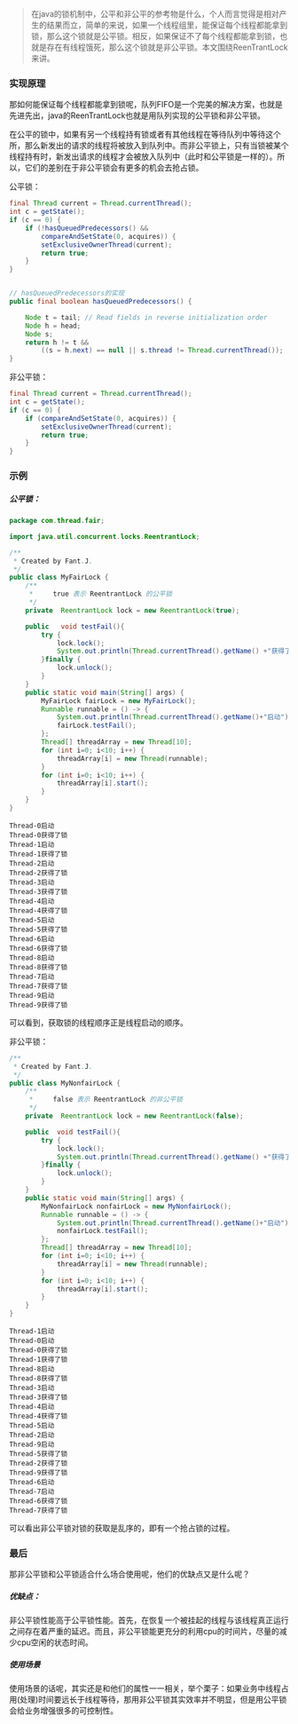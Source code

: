 >在java的锁机制中，公平和非公平的参考物是什么，个人而言觉得是相对产生的结果而立，简单的来说，如果一个线程组里，能保证每个线程都能拿到锁，那么这个锁就是公平锁。相反，如果保证不了每个线程都能拿到锁，也就是存在有线程饿死，那么这个锁就是非公平锁。本文围绕ReenTrantLock来讲。

###   实现原理

那如何能保证每个线程都能拿到锁呢，队列FIFO是一个完美的解决方案，也就是先进先出，java的ReenTrantLock也就是用队列实现的公平锁和非公平锁。

在公平的锁中，如果有另一个线程持有锁或者有其他线程在等待队列中等待这个所，那么新发出的请求的线程将被放入到队列中。而非公平锁上，只有当锁被某个线程持有时，新发出请求的线程才会被放入队列中（此时和公平锁是一样的）。所以，它们的差别在于非公平锁会有更多的机会去抢占锁。

公平锁：
```java
final Thread current = Thread.currentThread();
int c = getState();
if (c == 0) {
    if (!hasQueuedPredecessors() &&
        compareAndSetState(0, acquires)) {
        setExclusiveOwnerThread(current);
        return true;
    }
}


// hasQueuedPredecessors的实现
public final boolean hasQueuedPredecessors() {

    Node t = tail; // Read fields in reverse initialization order
    Node h = head;
    Node s;
    return h != t &&
        ((s = h.next) == null || s.thread != Thread.currentThread());
}
```
非公平锁：
```java
final Thread current = Thread.currentThread();
int c = getState();
if (c == 0) {
    if (compareAndSetState(0, acquires)) {
        setExclusiveOwnerThread(current);
        return true;
    }
}
```

###   示例
#####    公平锁：
```java
package com.thread.fair;

import java.util.concurrent.locks.ReentrantLock;

/**
 * Created by Fant.J.
 */
public class MyFairLock {
    /**
     *     true 表示 ReentrantLock 的公平锁
     */
    private  ReentrantLock lock = new ReentrantLock(true);

    public   void testFail(){
        try {
            lock.lock();
            System.out.println(Thread.currentThread().getName() +"获得了锁");
        }finally {
            lock.unlock();
        }
    }
    public static void main(String[] args) {
        MyFairLock fairLock = new MyFairLock();
        Runnable runnable = () -> {
            System.out.println(Thread.currentThread().getName()+"启动");
            fairLock.testFail();
        };
        Thread[] threadArray = new Thread[10];
        for (int i=0; i<10; i++) {
            threadArray[i] = new Thread(runnable);
        }
        for (int i=0; i<10; i++) {
            threadArray[i].start();
        }
    }
}
```
```
Thread-0启动
Thread-0获得了锁
Thread-1启动
Thread-1获得了锁
Thread-2启动
Thread-2获得了锁
Thread-3启动
Thread-3获得了锁
Thread-4启动
Thread-4获得了锁
Thread-5启动
Thread-5获得了锁
Thread-6启动
Thread-6获得了锁
Thread-8启动
Thread-8获得了锁
Thread-7启动
Thread-7获得了锁
Thread-9启动
Thread-9获得了锁
```
可以看到，获取锁的线程顺序正是线程启动的顺序。


非公平锁：
```java
/**
 * Created by Fant.J.
 */
public class MyNonfairLock {
    /**
     *     false 表示 ReentrantLock 的非公平锁
     */
    private  ReentrantLock lock = new ReentrantLock(false);

    public  void testFail(){
        try {
            lock.lock();
            System.out.println(Thread.currentThread().getName() +"获得了锁");
        }finally {
            lock.unlock();
        }
    }
    public static void main(String[] args) {
        MyNonfairLock nonfairLock = new MyNonfairLock();
        Runnable runnable = () -> {
            System.out.println(Thread.currentThread().getName()+"启动");
            nonfairLock.testFail();
        };
        Thread[] threadArray = new Thread[10];
        for (int i=0; i<10; i++) {
            threadArray[i] = new Thread(runnable);
        }
        for (int i=0; i<10; i++) {
            threadArray[i].start();
        }
    }
}

```
```
Thread-1启动
Thread-0启动
Thread-0获得了锁
Thread-1获得了锁
Thread-8启动
Thread-8获得了锁
Thread-3启动
Thread-3获得了锁
Thread-4启动
Thread-4获得了锁
Thread-5启动
Thread-2启动
Thread-9启动
Thread-5获得了锁
Thread-2获得了锁
Thread-9获得了锁
Thread-6启动
Thread-7启动
Thread-6获得了锁
Thread-7获得了锁

```
可以看出非公平锁对锁的获取是乱序的，即有一个抢占锁的过程。

###   最后

那非公平锁和公平锁适合什么场合使用呢，他们的优缺点又是什么呢？
#####    优缺点：
非公平锁性能高于公平锁性能。首先，在恢复一个被挂起的线程与该线程真正运行之间存在着严重的延迟。而且，非公平锁能更充分的利用cpu的时间片，尽量的减少cpu空闲的状态时间。

#####    使用场景
使用场景的话呢，其实还是和他们的属性一一相关，举个栗子：如果业务中线程占用(处理)时间要远长于线程等待，那用非公平锁其实效率并不明显，但是用公平锁会给业务增强很多的可控制性。
